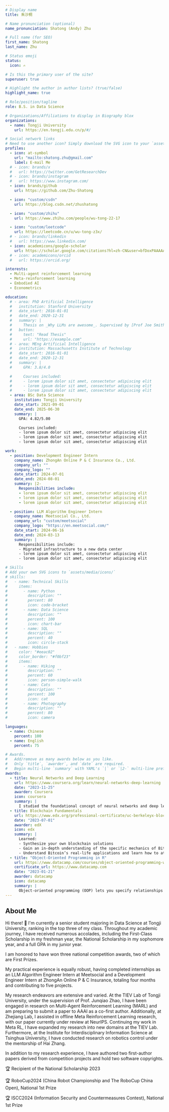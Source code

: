 ```yaml
---
# Display name
title: 朱沙桐

# Name pronunciation (optional)
name_pronunciation: Shatong (Andy) Zhu

# Full name (for SEO)
first_name: Shatong
last_name: Zhu

# Status emoji
status:
  icon: ✍️

# Is this the primary user of the site?
superuser: true

# Highlight the author in author lists? (true/false)
highlight_name: true

# Role/position/tagline
role: B.S. in Data Science

# Organizations/Affiliations to display in Biography blox
organizations:
  - name: Tongji University
    url: https://en.tongji.edu.cn/p/#/

# Social network links
# Need to use another icon? Simply download the SVG icon to your `assets/media/icons/` folder.
profiles:
  - icon: at-symbol
    url: "mailto:shatong.zhu@gmail.com"
    label: E-mail Me
  # - icon: brands/x
  #   url: https://twitter.com/GetResearchDev
  # - icon: brands/instagram
  #   url: https://www.instagram.com/
  - icon: brands/github
    url: https://github.com/Zhu-Shatong

  - icon: "custom/csdn"
    url: https://blog.csdn.net/zhushatong

  - icon: "custom/zhihu"
    url: https://www.zhihu.com/people/wu-tong-22-17

  - icon: "custom/leetcode"
    url: https://leetcode.cn/u/wu-tong-z3x/
  # - icon: brands/linkedin
  #   url: https://www.linkedin.com/
  - icon: academicons/google-scholar
    url: https://scholar.google.com/citations?hl=zh-CN&user=bfDoxPAAAAAJ
  # - icon: academicons/orcid
  #   url: https://orcid.org/

interests:
  - Multi-agent reinforcement learning
  - Meta-reinforcement learning
  - Embodied AI
  - Econometrics

education:
  # - area: PhD Artificial Intelligence
  #   institution: Stanford University
  #   date_start: 2016-01-01
  #   date_end: 2020-12-31
  #   summary: |
  #     Thesis on _Why LLMs are awesome_. Supervised by [Prof Joe Smith](https://example.com). Presented papers at 5 IEEE conferences with the contributions being published in 2 Springer journals.
  #   button:
  #     text: "Read Thesis"
  #     url: "https://example.com"
  # - area: MEng Artificial Intelligence
  #   institution: Massachusetts Institute of Technology
  #   date_start: 2016-01-01
  #   date_end: 2020-12-31
  #   summary: |
  #     GPA: 3.8/4.0

  #     Courses included:
  #     - lorem ipsum dolor sit amet, consectetur adipiscing elit
  #     - lorem ipsum dolor sit amet, consectetur adipiscing elit
  #     - lorem ipsum dolor sit amet, consectetur adipiscing elit
  - area: BSc Data Science
    institution: Tongji University
    date_start: 2021-09-01
    date_end: 2025-06-30
    summary: |
      GPA: 4.82/5.00

      Courses included:
      - lorem ipsum dolor sit amet, consectetur adipiscing elit
      - lorem ipsum dolor sit amet, consectetur adipiscing elit
      - lorem ipsum dolor sit amet, consectetur adipiscing elit

work:
  - position: Development Engineer Intern
    company_name: ZhongAn Online P & C Insurance Co., Ltd.
    company_url: ""
    company_logo: ""
    date_start: 2024-07-01
    date_end: 2024-08-01
    summary: |2-
      Responsibilities include:
      - lorem ipsum dolor sit amet, consectetur adipiscing elit
      - lorem ipsum dolor sit amet, consectetur adipiscing elit
      - lorem ipsum dolor sit amet, consectetur adipiscing elit

  - position: LLM Algorithm Engineer Intern
    company_name: Meetsocial Co., Ltd.
    company_url: "custom/meetsocial"
    company_logo: "https://en.meetsocial.com/"
    date_start: 2024-06-16
    date_end: 2024-03-13
    summary: |
      Responsibilities include:
      - Migrated infrastructure to a new data center
      - lorem ipsum dolor sit amet, consectetur adipiscing elit
      - lorem ipsum dolor sit amet, consectetur adipiscing elit

# Skills
# Add your own SVG icons to `assets/media/icons/`
# skills:
#   - name: Technical Skills
#     items:
#       - name: Python
#         description: ""
#         percent: 80
#         icon: code-bracket
#       - name: Data Science
#         description: ""
#         percent: 100
#         icon: chart-bar
#       - name: SQL
#         description: ""
#         percent: 40
#         icon: circle-stack
#   - name: Hobbies
#     color: "#eeac02"
#     color_border: "#f0bf23"
#     items:
#       - name: Hiking
#         description: ""
#         percent: 60
#         icon: person-simple-walk
#       - name: Cats
#         description: ""
#         percent: 100
#         icon: cat
#       - name: Photography
#         description: ""
#         percent: 80
#         icon: camera

languages:
  - name: Chinese
    percent: 100
  - name: English
    percent: 75

# Awards.
#   Add/remove as many awards below as you like.
#   Only `title`, `awarder`, and `date` are required.
#   Begin multi-line `summary` with YAML's `|` or `|2-` multi-line prefix and indent 2 spaces below.
awards:
  - title: Neural Networks and Deep Learning
    url: https://www.coursera.org/learn/neural-networks-deep-learning
    date: "2023-11-25"
    awarder: Coursera
    icon: coursera
    summary: |
      I studied the foundational concept of neural networks and deep learning. By the end, I was familiar with the significant technological trends driving the rise of deep learning; build, train, and apply fully connected deep neural networks; implement efficient (vectorized) neural networks; identify key parameters in a neural network’s architecture; and apply deep learning to your own applications.
  - title: Blockchain Fundamentals
    url: https://www.edx.org/professional-certificate/uc-berkeleyx-blockchain-fundamentals
    date: "2023-07-01"
    awarder: edX
    icon: edx
    summary: |
      Learned:
      - Synthesize your own blockchain solutions
      - Gain an in-depth understanding of the specific mechanics of Bitcoin
      - Understand Bitcoin’s real-life applications and learn how to attack and destroy Bitcoin, Ethereum, smart contracts and Dapps, and alternatives to Bitcoin’s Proof-of-Work consensus algorithm
  - title: "Object-Oriented Programming in R"
    url: https://www.datacamp.com/courses/object-oriented-programming-with-s3-and-r6-in-r
    certificate_url: https://www.datacamp.com
    date: "2023-01-21"
    awarder: datacamp
    icon: datacamp
    summary: |
      Object-oriented programming (OOP) lets you specify relationships between functions and the objects that they can act on, helping you manage complexity in your code. This is an intermediate level course, providing an introduction to OOP, using the S3 and R6 systems. S3 is a great day-to-day R programming tool that simplifies some of the functions that you write. R6 is especially useful for industry-specific analyses, working with web APIs, and building GUIs.
---
```


## About Me

Hi there! 👋 I'm currently a senior student majoring in Data Science at Tongji University, ranking in the top three of my class. Throughout my academic journey, I have received numerous accolades, including the First-Class Scholarship in my freshman year, the National Scholarship in my sophomore year, and a full GPA in my junior year.

I am honored to have won three national competition awards, two of which are First Prizes.

My practical experience is equally robust, having completed internships as an LLM Algorithm Engineer Intern at Meetsocial and a Development Engineer Intern at ZhongAn Online P & C Insurance, totaling four months and contributing to five projects.

My research endeavors are extensive and varied. At the TIEV Lab of Tongji University, under the supervision of Prof. Junqiao Zhao, I have been engaged in research on Multi-Agent Reinforcement Learning (MARL) and am preparing to submit a paper to AAAI as a co-first author. Additionally, at Zhejiang Lab, I assisted in offline Meta Reinforcement Learning research, with our paper currently under review at NeurIPS. Continuing my work in Meta RL, I have expanded my research into new domains at the TIEV Lab. Furthermore, at the Institute for Interdisciplinary Information Science at Tsinghua University, I have conducted research on robotics control under the mentorship of Hai Zhang.

In addition to my research experience, I have authored two first-author papers derived from competition projects and hold two software copyrights.

🏆 Recipient of the National Scholarship 2023

🏆 RoboCup2024 (China Robot Championship and The RoboCup China Open), National 1st Prize

🏆 ISCC2024 (Information Security and Countermeasures Contest), National 1st Prize
